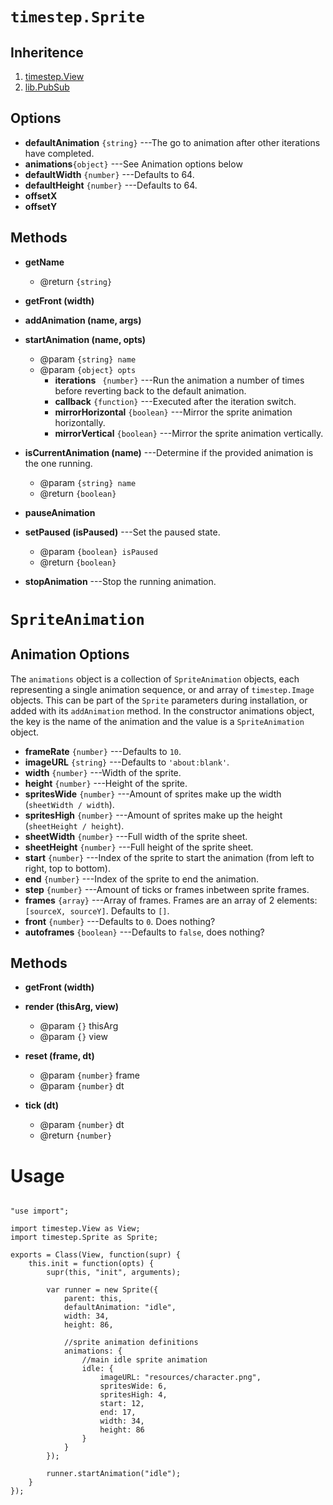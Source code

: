 # `timestep.Sprite`

## Inheritence

1. [timestep.View](./timestep-view.md)
2. [lib.PubSub](./lib-pubsub.md)

## Options

* __defaultAnimation__ `{string}` ---The go to animation after other iterations have completed.
* __animations__`{object}` ---See Animation options below
* __defaultWidth__ `{number}` ---Defaults to 64.
* __defaultHeight__ `{number}` ---Defaults to 64.
* __offsetX__
* __offsetY__


## Methods

* __getName__
	* @return `{string}`

* __getFront (width)__

* __addAnimation (name, args)__

* __startAnimation (name, opts)__
	* @param `{string} name`
	* @param `{object} opts`
		* __iterations__ ` {number}` ---Run the animation a
          number of times before reverting back to the default animation.
		* __callback__ `{function}` ---Executed after the iteration switch.
		* __mirrorHorizontal__ `{boolean}` ---Mirror the sprite animation horizontally.
		* __mirrorVertical__ `{boolean}` ---Mirror the sprite animation vertically.

* __isCurrentAnimation (name)__ ---Determine if the provided animation is the one running.
	* @param `{string} name`
	* @return `{boolean}`

* __pauseAnimation__

* __setPaused (isPaused)__ ---Set the paused state.
	* @param `{boolean} isPaused`
	* @return `{boolean}`

* __stopAnimation__ ---Stop the running animation.


# `SpriteAnimation`

## Animation Options

The `animations` object is a collection of `SpriteAnimation`
objects, each representing a single animation sequence, or
and array of `timestep.Image` objects. This can be part of
the `Sprite` parameters during installation, or added with
its `addAnimation` method. In the constructor animations object,
the key is the name of the animation and the value is a
`SpriteAnimation` object.

* __frameRate__ `{number}` ---Defaults to `10`.
* __imageURL__ `{string}` ---Defaults to `'about:blank'`.
* __width__ `{number}` ---Width of the sprite.
* __height__ `{number}` ---Height of the sprite.
* __spritesWide__ `{number}` ---Amount of sprites make up the width (`sheetWidth / width`).
* __spritesHigh__ `{number}` ---Amount of sprites make up the height (`sheetHeight / height`).
* __sheetWidth__ `{number}` ---Full width of the sprite sheet.
* __sheetHeight__ `{number}` ---Full height of the sprite sheet.
* __start__ `{number}` ---Index of the sprite to start the animation (from left to right, top to bottom).
* __end__ `{number}` ---Index of the sprite to end the animation.
* __step__ `{number}` ---Amount of ticks or frames inbetween sprite frames.
* __frames__ `{array}` ---Array of frames. Frames are an array of 2 elements: `[sourceX, sourceY]`. Defaults to `[]`.
* __front__ `{number}` ---Defaults to `0`. Does nothing?
* __autoframes__ `{boolean}` ---Defaults to `false`, does nothing?


## Methods

* __getFront (width)__

* __render (thisArg, view)__
	* @param `{}` thisArg
	* @param `{}` view

* __reset (frame, dt)__
	* @param `{number}` frame
	* @param `{number}` dt

* __tick (dt)__
	* @param `{number}` dt
	* @return `{number}`


# Usage

~~~

"use import";

import timestep.View as View;
import timestep.Sprite as Sprite;

exports = Class(View, function(supr) {
	this.init = function(opts) {
		supr(this, "init", arguments);

		var runner = new Sprite({
			parent: this,
			defaultAnimation: "idle",
			width: 34, 
			height: 86, 

			//sprite animation definitions
			animations: {
				//main idle sprite animation
				idle: {
					imageURL: "resources/character.png",
					spritesWide: 6,
					spritesHigh: 4,
					start: 12, 
					end: 17, 
					width: 34, 
					height: 86
				}   
			}   
		}); 

		runner.startAnimation("idle");
	}   
});
~~~
